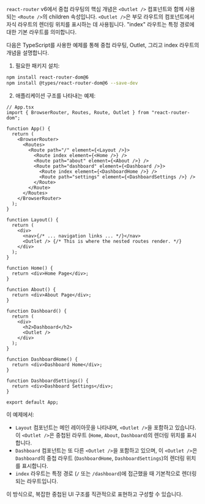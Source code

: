 `react-router` v6에서 중첩 라우팅의 핵심 개념은 `<Outlet />` 컴포넌트와 함께 사용되는 `<Route />`의 children 속성입니다. `<Outlet />`은 부모 라우트의 컴포넌트에서 자식 라우트의 렌더링 위치를 표시하는 데 사용됩니다. "index" 라우트는 특정 경로에 대한 기본 라우트를 의미합니다.

다음은 TypeScript를 사용한 예제를 통해 중첩 라우팅, Outlet, 그리고 index 라우트의 개념을 설명합니다.

1. 필요한 패키지 설치:

```bash
npm install react-router-dom@6
npm install @types/react-router-dom@6 --save-dev
```

2. 애플리케이션 구조를 나타내는 예제:

```tsx
// App.tsx
import { BrowserRouter, Routes, Route, Outlet } from "react-router-dom";

function App() {
  return (
    <BrowserRouter>
      <Routes>
        <Route path="/" element={<Layout />}>
          <Route index element={<Home />} />
          <Route path="about" element={<About />} />
          <Route path="dashboard" element={<Dashboard />}>
            <Route index element={<DashboardHome />} />
            <Route path="settings" element={<DashboardSettings />} />
          </Route>
        </Route>
      </Routes>
    </BrowserRouter>
  );
}

function Layout() {
  return (
    <div>
      <nav>{/* ... navigation links ... */}</nav>
      <Outlet /> {/* This is where the nested routes render. */}
    </div>
  );
}

function Home() {
  return <div>Home Page</div>;
}

function About() {
  return <div>About Page</div>;
}

function Dashboard() {
  return (
    <div>
      <h2>Dashboard</h2>
      <Outlet />
    </div>
  );
}

function DashboardHome() {
  return <div>Dashboard Home</div>;
}

function DashboardSettings() {
  return <div>Dashboard Settings</div>;
}

export default App;
```

이 예제에서:

- `Layout` 컴포넌트는 메인 레이아웃을 나타내며, `<Outlet />`을 포함하고 있습니다. 이 `<Outlet />`은 중첩된 라우트 (`Home`, `About`, `Dashboard`)의 렌더링 위치를 표시합니다.
- `Dashboard` 컴포넌트는 또 다른 `<Outlet />`을 포함하고 있으며, 이 `<Outlet />`은 `Dashboard`의 중첩 라우트 (`DashboardHome`, `DashboardSettings`)의 렌더링 위치를 표시합니다.
- `index` 라우트는 특정 경로 (`/` 또는 `/dashboard`)에 접근했을 때 기본적으로 렌더링되는 라우트입니다.

이 방식으로, 복잡한 중첩된 UI 구조를 직관적으로 표현하고 구성할 수 있습니다.
